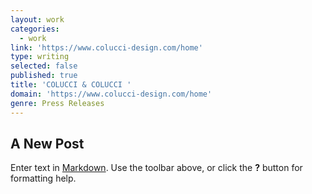 ```yaml
---
layout: work
categories:
  - work
link: 'https://www.colucci-design.com/home'
type: writing
selected: false
published: true
title: 'COLUCCI & COLUCCI '
domain: 'https://www.colucci-design.com/home'
genre: Press Releases
---
```

## A New Post

Enter text in [Markdown](http://daringfireball.net/projects/markdown/). Use the toolbar above, or click the **?** button for formatting help.
